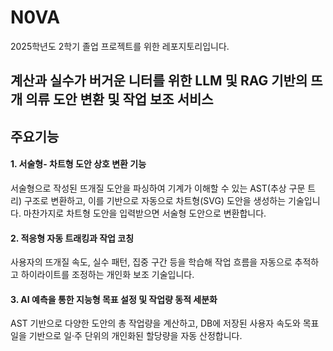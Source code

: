 # N0VA
2025학년도 2학기 졸업 프로젝트를 위한 레포지토리입니다. 
## 계산과 실수가 버거운 니터를 위한 LLM 및 RAG 기반의 뜨개 의류 도안 변환 및 작업 보조 서비스


## 주요기능

#### 1. 서술형- 차트형 도안 상호 변환 기능
서술형으로 작성된 뜨개질 도안을 파싱하여 기계가 이해할 수 있는 AST(추상 구문 트리) 구조로 변환하고, 이를 기반으로 자동으로 차트형(SVG) 도안을 생성하는 기술입니다. 마찬가지로 차트형 도안을 입력받으면 서술형 도안으로 변환합니다.

#### 2. 적응형 자동 트래킹과 작업 코칭
사용자의 뜨개질 속도, 실수 패턴, 집중 구간 등을 학습해 작업 흐름을 자동으로 추적하고 하이라이트를 조정하는 개인화 보조 기술입니다.

#### 3. AI 예측을 통한 지능형 목표 설정 및 작업량 동적 세분화
AST 기반으로 다양한 도안의 총 작업량을 계산하고, DB에 저장된 사용자 속도와 목표일을 기반으로 일·주 단위의 개인화된 할당량을 자동 산정합니다.
